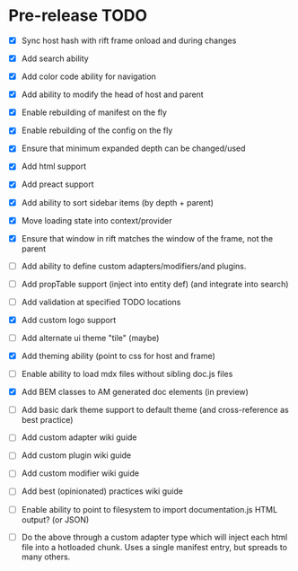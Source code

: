 # Pre-release TODO

- [x] Sync host hash with rift frame onload and during changes
- [x] Add search ability
- [x] Add color code ability for navigation
- [x] Add ability to modify the head of host and parent
- [x] Enable rebuilding of manifest on the fly
- [x] Enable rebuilding of the config on the fly
- [x] Ensure that minimum expanded depth can be changed/used
- [x] Add html support
- [x] Add preact support
- [x] Add ability to sort sidebar items (by depth + parent)
- [x] Move loading state into context/provider
- [x] Ensure that window in rift matches the window of the frame, not the parent
- [ ] Add ability to define custom adapters/modifiers/and plugins.
- [ ] Add propTable support (inject into entity def) (and integrate into search)
- [ ] Add validation at specified TODO locations
- [x] Add custom logo support
- [ ] Add alternate ui theme "tile" (maybe)
- [x] Add theming ability (point to css for host and frame)
- [ ] Enable ability to load mdx files without sibling doc.js files
- [x] Add BEM classes to AM generated doc elements (in preview)
- [ ] Add basic dark theme support to default theme (and cross-reference as best practice)

- [ ] Add custom adapter wiki guide
- [ ] Add custom plugin wiki guide
- [ ] Add custom modifier wiki guide
- [ ] Add best (opinionated) practices wiki guide

- [ ] Enable ability to point to filesystem to import documentation.js HTML output? (or JSON)
- [ ] Do the above through a custom adapter type which will inject each html file into
a hotloaded chunk. Uses a single manifest entry, but spreads to many others.